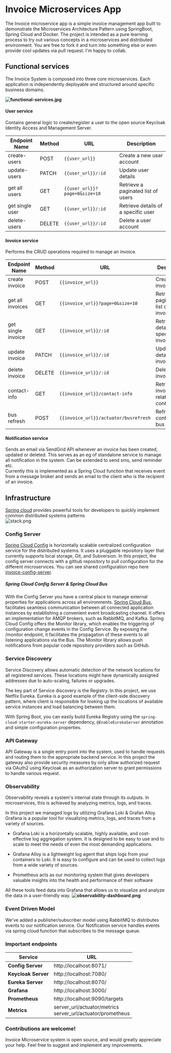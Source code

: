 
# Invoice Microservices App

The Invoice microservice app is a simple invoice management app built to demonstrate the Microservices Architecture Pattern using SpringBoot, Spring Cloud and Docker. The project is intended as a pure learning process to try out various concepts in a microservices and distributed environment. You are free to fork it and turn into something else or even provide cool updates via pull request. I'm happy to collab.

## Functional services

The Invoice System is composed into three core microservices. Each application is independently deployable and structured around specific business domains.

**![functional-services.jpg](docs/assets/functional-services.jpg)**

#### User service
Contains general logic to create/register a user to the open source Keycloak Identity Access and Management Server.

| Endpoint Name  | Method | URL                    | Description                      |  
|---------------|--------|------------------------|----------------------------------|  
| create-users  | POST   | `{{user_url}}`         | Create a new user account       |  
| update-users  | PATCH  | `{{user_url}}/:id`     | Update user details             |  
| get all users | GET    | `{{user_url}}?page=0&size=10` | Retrieve a paginated list of users |  
| get single user | GET    | `{{user_url}}/:id`     | Retrieve details of a specific user |  
| delete-users  | DELETE | `{{user_url}}/:id`     | Delete a user account           |  


#### Invoice service
Performs the CRUD operations required to manage an invoice.

| Endpoint Name       | Method  | URL                          | Description                        |  
|---------------------|--------|------------------------------|------------------------------------|  
| create invoice     | POST   | `{{invoice_url}}`            | Create a new invoice              |  
| get all invoices   | GET    | `{{invoice_url}}?page=0&size=10` | Retrieve a paginated list of invoices |  
| get single invoice | GET    | `{{invoice_url}}/:id`        | Retrieve details of a specific invoice |  
| update invoice     | PATCH  | `{{invoice_url}}/:id`        | Update details of an invoice      |  
| delete invoice     | DELETE | `{{invoice_url}}/:id`        | Delete an invoice                 |  
| contact-info       | GET    | `{{invoice_url}}/contact-info` | Retrieve invoice-related contact info |  
| bus refresh       | POST   | `{{invoice_url}}/actuator/busrefresh` | Refresh configuration bus |  


#### Notification service
Sends an email via SendGrid API whenever an invoice has been created, updated or deleted. This serves as an eg of standalone service to manage all notification in the system. Can be extended to send sms, send reminder etc.  
Currently this is implemented as a Spring Cloud function that receives event from a message broker and sends an email to the client who is the recipient of an invoice.

## Infrastructure
[Spring cloud](https://spring.io/projects/spring-cloud) provides powerful tools for developers to quickly implement common distributed systems patterns  
![stack.png](docs/assets/stack.png)

### Config Server
[Spring Cloud Config](http://cloud.spring.io/spring-cloud-config/spring-cloud-config.html) is horizontally scalable centralized configuration service for the distributed systems. It uses a pluggable repository layer that currently supports local storage, Git, and Subversion. In this project, the config server connects with a github repository to pull configuration for the different microservices. You can see shared configuration repo here [invoice-config-server](https://github.com/apettiigrew/invoice-config-server).

##### Spring Cloud Config Server & Spring Cloud Bus
With the Config Server you have a central place to manage external properties for applications across all environments. [Spring Cloud Bus](https://spring.io/projects/spring-cloud-bus), facilitates seamless communication between all connected application instances by establishing a convenient event broadcasting channel. It offers an implementation for AMQP brokers, such as RabbitMQ, and Kafka. Spring Cloud Config offers the Monitor library, which enables the triggering of configuration change events in the Config Service. By exposing the /monitor endpoint, it facilitates the propagation of these events to all listening applications via the Bus. The Monitor library allows push notifications from popular code repository providers such as GitHub.
### Service Discovery

[](https://github.com/sqshq/piggymetrics/blob/master/README.md#service-discovery)

Service Discovery allows automatic detection of the network locations for all registered services. These locations might have dynamically assigned addresses due to auto-scaling, failures or upgrades.

The key part of Service discovery is the Registry. In this project, we use Netflix Eureka. Eureka is a good example of the client-side discovery pattern, where client is responsible for looking up the locations of available service instances and load balancing between them.

With Spring Boot, you can easily build Eureka Registry using the  `spring-cloud-starter-eureka-server` dependency,  `@EnableEurekaServer` annotation and simple configuration properties.

### API Gateway

API Gateway is a single entry point into the system, used to handle requests and routing them to the appropriate backend service.  In this project the gateway also provide security measures by only allow authorized request via OAuth2 using Keycloak as an authorization server to grant permissions to handle various request.

### Observability
Observability reveals a system's internal state through its outputs. In microservices, this is achieved by analyzing metrics, logs, and traces.

In this project we managed logs by utilizing Grafana Loki & Grafan Alloy. Grafana is a popular tool for visualizing metrics, logs, and traces from a variety of sources.

- Grafana Loki is a horizontally scalable, highly available, and cost-effective log aggregation system. It is designed to be easy to use and to scale to meet the needs of even the most demanding applications.

- Grafana Alloy is a lightweight log agent that ships logs from your containers to Loki. It is easy to configure and can be used to collect logs from a wide variety of sources.

- Prometheus acts as our monitoring system that gives developers valuable insights into the health and performance of their software

All these tools feed data into Grafana that allows us to visualize and analyze the data in a user-friendly way.
**![observability-dashboard.png](docs/assets/observability-dashboard.png)**

### Event Driven Model
We've added a publisher/subscriber model using RabbitMQ to distributes events to our notification service.  Our Notification service handles events via spring cloud function that subscribes to the message queue.

### Important endpoints

| **Service**       | **URL**                                                         |
|-------------------|-----------------------------------------------------------------|
| **Config Server** | http://localhost:8071/                                          |
| **Keycloak Server** | http://localhost:7080/                                          |
| **Eureka Server** | http://localhost:8070/                                          |
| **Grafana**       | http://localhost:3000/                                          |
| **Prometheus**    | http://localhost:9090/targets                                   |
| **Metrics**       | server_url/actuator/metrics <br> server_url/actuator/prometheus |

### Contributions are welcome!
Invoice Microservice system is open source, and would greatly appreciate your help. Feel free to suggest and implement any improvements.